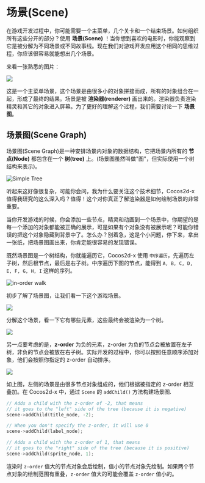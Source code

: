 # 场景(Scene)

在游戏开发过程中，你可能需要一个主菜单，几个关卡和一个结束场景。如何组织所有这些分开的部分？使用 __场景(Scene)__ ！当你想到喜欢的电影时，你能观察到它是被分解为不同场景或不同故事线。现在我们对游戏开发应用这个相同的思维过程，你应该很容易就能想出几个场景。

来看一张熟悉的图片：

![](../../en/basic_concepts/basic_concepts-img/2n_main.png "")

这是一个主菜单场景，这个场景是由很多小的对象拼接而成，所有的对象组合在一起，形成了最终的结果。场景是被 __渲染器(renderer)__ 画出来的。渲染器负责渲染精灵和其它的对象进入屏幕。为了更好的理解这个过程，我们需要讨论一下 __场景图__。

## 场景图(Scene Graph)

场景图(Scene Graph)是一种安排场景内对象的数据结构，它把场景内所有的 __节点(Node)__ 都包含在一个 __树(tree)__ 上。(场景图虽然叫做"图"，但实际使用一个树结构来表示)。

![](basic_concepts-img/tree.jpg "Simple Tree")

听起来这好像很复杂，可能你会问，我为什么要关注这个技术细节，Cocos2d-x 值得我研究的这么深入吗？值得！这个对你真正了解渲染器是如何绘制场景的非常重要。

当你开发游戏的时候，你会添加一些节点，精灵和动画到一个场景中，你期望的是每一个添加的对象都能被正确的展示，可是如果有个对象没有被展示呢？可能你错误的把这个对象隐藏到背景中了。怎么办？别着急，这是个小问题，停下来，拿出一张纸，把场景图画出来，你肯定能很容易的发现错误。

既然场景图是一个树结构，你就能遍历它，Cocos2d-x 使用 `中序遍历`，先遍历左子树，然后根节点，最后是右子树。中序遍历下图的节点，能得到 `A, B, C, D, E, F, G, H, I` 这样的序列。

![](../../en/basic_concepts/basic_concepts-img/in-order-walk.png "in-order walk")

初步了解了场景图，让我们看一下这个游戏场景。

![](../../en/basic_concepts/basic_concepts-img/2n_main.png "")

分解这个场景，看一下它有哪些元素，这些最终会被渲染为一个树。

![](../../en/basic_concepts/basic_concepts-img/2n_mainScene-sceneGraph.png "")

另一点要考虑的是，__z-order__ 为负的元素，z-order 为负的节点会被放置在左子树，非负的节点会被放在右子树。实际开发的过程中，你可以按照任意顺序添加对象，他们会按照你指定的 z-order 自动排序。

![](../../en/basic_concepts/basic_concepts-img/layers.png "")

如上图，左侧的场景是由很多节点对象组成的，他们根据被指定的 z-order 相互叠加。在 Cocos2d-x 中，通过 `Scene` 的 `addChild()` 方法构建场景图.

```cpp
// Adds a child with the z-order of -2, that means
// it goes to the "left" side of the tree (because it is negative)
scene->addChild(title_node, -2);

// When you don't specify the z-order, it will use 0
scene->addChild(label_node);

// Adds a child with the z-order of 1, that means
// it goes to the "right" side of the tree (because it is positive)
scene->addChild(sprite_node, 1);
```

渲染时 `z-order` 值大的节点对象会后绘制，值小的节点对象先绘制。如果两个节点对象的绘制范围有重叠，`z-order` 值大的可能会覆盖 `z-order` 值小的。
